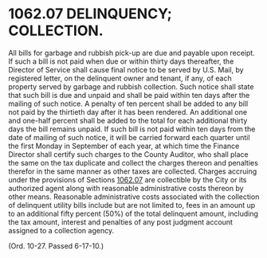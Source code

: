 1062.07 DELINQUENCY; COLLECTION.
================================

All bills for garbage and rubbish pick-up are due and payable upon
receipt. If such a bill is not paid when due or within thirty days
thereafter, the Director of Service shall cause final notice to be
served by U.S. Mail, by registered letter, on the delinquent owner and
tenant, if any, of each property served by garbage and rubbish
collection. Such notice shall state that such bill is due and unpaid and
shall be paid within ten days after the mailing of such notice. A
penalty of ten percent shall be added to any bill not paid by the
thirtieth day after it has been rendered. An additional one and one-half
percent shall be added to the total for each additional thirty days the
bill remains unpaid. If such bill is not paid within ten days from the
date of mailing of such notice, it will be carried forward each quarter
until the first Monday in September of each year, at which time the
Finance Director shall certify such charges to the County Auditor, who
shall place the same on the tax duplicate and collect the charges
thereon and penalties therefor in the same manner as other taxes are
collected. Charges accruing under the provisions of Sections
[1062.07](45f9a1fd.html) are collectible by the City or its authorized
agent along with reasonable administrative costs thereon by other means.
Reasonable administrative costs associated with the collection of
delinquent utility bills include but are not limited to, fees in an
amount up to an additional fifty percent (50%) of the total delinquent
amount, including the tax amount, interest and penalties of any post
judgment account assigned to a collection agency.

(Ord. 10-27. Passed 6-17-10.)
